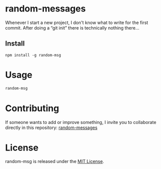 # random-messages

Whenever I start a new project, I don't know what to write for the first commit. After doing a “git init” there is technically nothing there...

## Install

```npm
npm install -g random-msg
```

# Usage

```bash
random-msg
```

# Contributing

If someone wants to add or improve something, I invite you to collaborate directly in this repository: [random-messages](https://github.com/LuisZabala10/random-messages)

# License

random-msg is released under the [MIT License](https://opensource.org/licenses/MIT).

